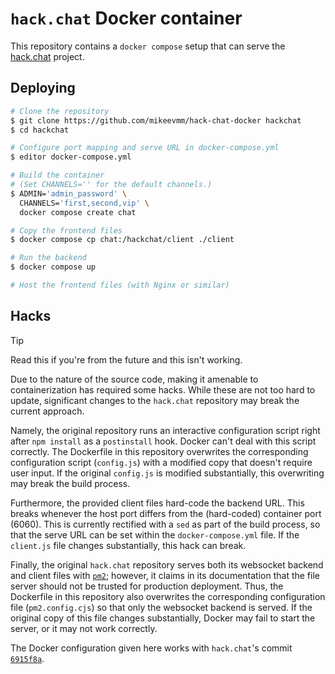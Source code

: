 # `hack.chat` Docker container

This repository contains a `docker compose` setup that can serve the
[hack.chat][hack.chat] project.

## Deploying

```bash
# Clone the repository
$ git clone https://github.com/mikeevmm/hack-chat-docker hackchat
$ cd hackchat

# Configure port mapping and serve URL in docker-compose.yml
$ editor docker-compose.yml

# Build the container
# (Set CHANNELS='' for the default channels.)
$ ADMIN='admin_password' \
  CHANNELS='first,second,vip' \
  docker compose create chat

# Copy the frontend files
$ docker compose cp chat:/hackchat/client ./client

# Run the backend
$ docker compose up

# Host the frontend files (with Nginx or similar)
```

## Hacks

> [!TIP]
> Read this if you're from the future and this isn't working.

Due to the nature of the source code, making it amenable to containerization
has required some hacks. While these are not too hard to update, significant
changes to the `hack.chat` repository may break the current approach.

Namely, the original repository runs an interactive configuration script right
after `npm install` as a `postinstall` hook. Docker can't deal with this script
correctly. The Dockerfile in this repository overwrites the corresponding
configuration script (`config.js`) with a modified copy that doesn't require
user input. If the original `config.js` is modified substantially, this
overwriting may break the build process.

Furthermore, the provided client files hard-code the backend URL. This breaks
whenever the host port differs from the (hard-coded) container port (6060).
This is currently rectified with a `sed` as part of the build process, so that
the serve URL can be set within the `docker-compose.yml` file. If the
`client.js` file changes substantially, this hack can break.

Finally, the original `hack.chat` repository serves both its websocket backend
and client files with [`pm2`][pm2]; however, it claims in its documentation that
the file server should not be trusted for production deployment. Thus, the
Dockerfile in this repository also overwrites the corresponding configuration
file (`pm2.config.cjs`) so that only the websocket backend is served. If the
original copy of this file changes substantially, Docker may fail to start the
server, or it may not work correctly.

The Docker configuration given here works with `hack.chat`'s commit
[`6915f8a`][6915f8a].

[hack.chat]: https://github.com/hack-chat/main
[6915f8a]: https://github.com/hack-chat/main/commit/6915f8a543e2480f251559a4ad5fde2c2d82bd75
[pm2]: https://pm2.keymetrics.io/
